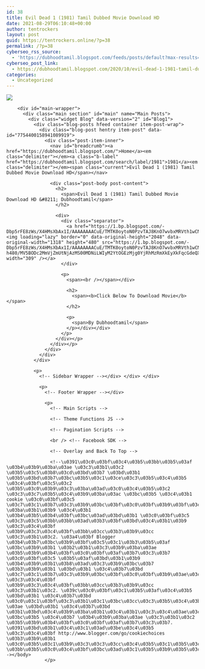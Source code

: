 ```yaml
---
id: 38
title: Evil Dead 1 (1981) Tamil Dubbed Movie Download HD
date: 2021-08-29T06:10:48+00:00
author: tentrockers
layout: post
guid: https://tentrockers.online/?p=38
permalink: /?p=38
cyberseo_rss_source:
  - 'https://dubhoodtamil.blogspot.com/feeds/posts/default?max-results=150&start-index=1'
cyberseo_post_link:
  - https://dubhoodtamil.blogspot.com/2020/10/evil-dead-1-1981-tamil-dubbed-movie.html
categories:
  - Uncategorized
---
```

<div class="media_block">
  <img src="https://1.bp.blogspot.com/-Dbp5rFE8zWs/X4HMsXbAx1I/AAAAAAAACuE/TMTK0oytoN0PzvTAJ8KnO7wvbxMRVth1wCNcBGAsYHQ/s72-w309-h480-c/MV5BODc2MmVjZmUtNjAzMS00MDNiLWIyM2YtOGEzMjg0YjRhMzRmXkEyXkFqcGdeQXVyMTQxNzMzNDI%2540._V1_.jpg" class="media_thumbnail" />
</div>

  
<!-- Theme Options -->

<!-- Outer Wrapper --></p> 

<div id="outer-wrapper">
  <!-- Main Top Bar -->
  
  <!-- Header Wrapper -->
  
  <!-- Content Wrapper --></p> 
  
  <div class="row" id="content-wrapper">
    <div class="container">
      <div id="post-wrapper">
        <!-- Main Wrapper --></p> 
        
        <div id="main-wrapper">
          <div class="main section" id="main" name="Main Posts">
            <div class="widget Blog" data-version="2" id="Blog1">
              <div class="blog-posts hfeed container item-post-wrap">
                <div class="blog-post hentry item-post" data-id="7754400158941089919">
                  <div class="post-item-inner">
                    <nav id="breadcrumb"><a href="https://dubhoodtamil.blogspot.com/">Home</a><em class="delimiter"></em><a class="b-label" href="https://dubhoodtamil.blogspot.com/search/label/1981">1981</a><em class="delimiter"></em><span class="current">Evil Dead 1 (1981) Tamil Dubbed Movie Download HD</span></nav> 
                    
                    <div class="post-body post-content">
                      <h2>
                        <span>Evil Dead 1 (1981) Tamil Dubbed Movie Download HD &#8211; Dubhoodtamil</span>
                      </h2>
                      
                      <div>
                        <div class="separator">
                          <a href="https://1.bp.blogspot.com/-Dbp5rFE8zWs/X4HMsXbAx1I/AAAAAAAACuE/TMTK0oytoN0PzvTAJ8KnO7wvbxMRVth1wCNcBGAsYHQ/s2048/MV5BODc2MmVjZmUtNjAzMS00MDNiLWIyM2YtOGEzMjg0YjRhMzRmXkEyXkFqcGdeQXVyMTQxNzMzNDI%2540._V1_.jpg"><img loading="lazy" border="0" data-original-height="2048" data-original-width="1318" height="480" src="https://1.bp.blogspot.com/-Dbp5rFE8zWs/X4HMsXbAx1I/AAAAAAAACuE/TMTK0oytoN0PzvTAJ8KnO7wvbxMRVth1wCNcBGAsYHQ/w309-h480/MV5BODc2MmVjZmUtNjAzMS00MDNiLWIyM2YtOGEzMjg0YjRhMzRmXkEyXkFqcGdeQXVyMTQxNzMzNDI%2540._V1_.jpg" width="309" /></a>
                        </div>
                        
                        <p>
                          <span><br /></span></div> 
                          
                          <h2>
                            <span><b>Click Below To Download Movie</b></span>
                          </h2>
                          
                          <p>
                            <span>By Dubhoodtamil</span>
                          </p></div></div>
                        </p>
                      </div></p>
                    </div></p>
                  </div>
                </div>
              </div>
              
              <p>
                <!-- Sidebar Wrapper --></div> </div> </div> 
                
                <p>
                  <!-- Footer Wrapper --></div> 
                  
                  <p>
                    <!-- Main Scripts -->
                    
                    <!-- Theme Functions JS -->
                    
                    <!-- Pagination Scripts -->
                    
                    <br /> <!-- Facebook SDK -->
                    
                    <!-- Overlay and Back To Top -->
                    
                    <!--\u0391\u03c0\u03bf\u03c4\u03b5\u03bb\u03b5\u03af \u03b4\u03b9\u03ba\u03ae \u03c3\u03b1\u03c2 \u03b5\u03c5\u03b8\u03cd\u03bd\u03b7 \u03bd\u03b1 \u03b5\u03bd\u03b7\u03bc\u03b5\u03c1\u03ce\u03c3\u03b5\u03c4\u03b5 \u03c4\u03bf\u03c5\u03c2 \u03b5\u03c0\u03b9\u03c3\u03ba\u03ad\u03c0\u03c4\u03b5\u03c2 \u03c3\u03c7\u03b5\u03c4\u03b9\u03ba\u03ac \u03bc\u03b5 \u03c4\u03b1 cookie \u03c0\u03bf\u03c5 \u03c7\u03c1\u03b7\u03c3\u03b9\u03bc\u03bf\u03c0\u03bf\u03b9\u03bf\u03cd\u03bd\u03c4\u03b1\u03b9 \u03ba\u03b1\u03b9 \u03c4\u03b1 \u03b4\u03b5\u03b4\u03bf\u03bc\u03ad\u03bd\u03b1 \u03c0\u03bf\u03c5 \u03c3\u03c5\u03bb\u03bb\u03ad\u03b3\u03bf\u03bd\u03c4\u03b1\u03b9 \u03c3\u03c4\u03bf \u03b9\u03c3\u03c4\u03bf\u03bb\u03cc\u03b3\u03b9\u03cc \u03c3\u03b1\u03c2. \u03a4\u03bf Blogger \u03b4\u03b7\u03bc\u03b9\u03bf\u03c5\u03c1\u03b3\u03b5\u03af \u03bc\u03b9\u03b1 \u03b2\u03b1\u03c3\u03b9\u03ba\u03ae \u03b5\u03b9\u03b4\u03bf\u03c0\u03bf\u03af\u03b7\u03c3\u03b7 \u03c0\u03bf\u03c5 \u03b5\u03af\u03bd\u03b1\u03b9 \u03b4\u03b9\u03b1\u03b8\u03ad\u03c3\u03b9\u03bc\u03b7 \u03b3\u03b9\u03b1 \u03bd\u03b1 \u03c4\u03b7\u03bd \u03c7\u03c1\u03b7\u03c3\u03b9\u03bc\u03bf\u03c0\u03bf\u03b9\u03ae\u03c3\u03b5\u03c4\u03b5 \u03c3\u03c4\u03bf \u03b9\u03c3\u03c4\u03bf\u03bb\u03cc\u03b3\u03b9\u03cc \u03c3\u03b1\u03c2. \u039c\u03c0\u03bf\u03c1\u03b5\u03af\u03c4\u03b5 \u03bd\u03b1 \u03c4\u03b7\u03bd \u03c0\u03c1\u03bf\u03c3\u03b1\u03c1\u03bc\u03cc\u03c3\u03b5\u03c4\u03b5 \u03ae \u03bd\u03b1 \u03c4\u03b7\u03bd \u03b1\u03bd\u03c4\u03b9\u03ba\u03b1\u03c4\u03b1\u03c3\u03c4\u03ae\u03c3\u03b5\u03c4\u03b5 \u03bc\u03b5 \u03c4\u03b7 \u03b4\u03b9\u03ba\u03ae \u03c3\u03b1\u03c2 \u03b5\u03b9\u03b4\u03bf\u03c0\u03bf\u03af\u03b7\u03c3\u03b7. \u0391\u03bd\u03b1\u03c4\u03c1\u03ad\u03be\u03c4\u03b5 \u03c3\u03c4\u03bf http://www.blogger.com/go/cookiechoices \u03b3\u03b9\u03b1 \u03c0\u03b5\u03c1\u03b9\u03c3\u03c3\u03cc\u03c4\u03b5\u03c1\u03b5\u03c2 \u03bb\u03b5\u03c0\u03c4\u03bf\u03bc\u03ad\u03c1\u03b5\u03b9\u03b5\u03c2.--></body>
                  </p>
